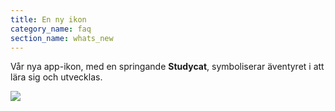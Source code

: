 ```yaml
---
title: En ny ikon
category_name: faq
section_name: whats_new
---
```

Vår nya app-ikon, med en springande **Studycat**, symboliserar äventyret i att lära sig och utvecklas.

![](https://help.studycat.com/hc/article_attachments/40378210068889)